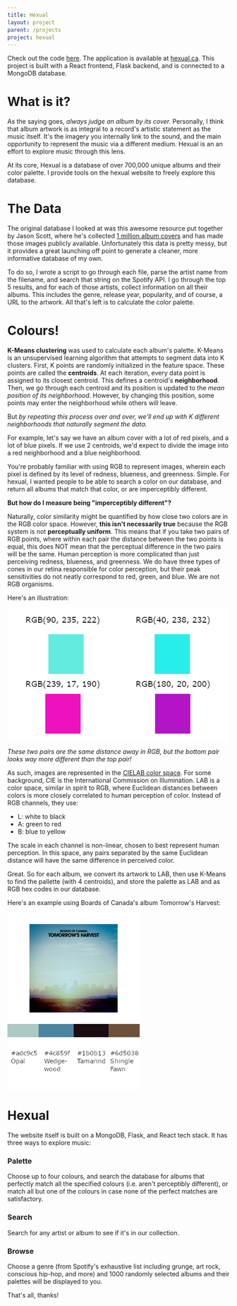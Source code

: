 ```yaml
---
title: Hexual
layout: project
parent: /projects
project: hexual
---
```


Check out the code [here](https://github.com/kenjimarshall/Hexual). The application is available at [hexual.ca](http://www.hexual.ca). This project is built with a React frontend, Flask backend, and is connected to a MongoDB database.

# What is it?

As the saying goes, _always judge an album by its cover._ Personally, I think that album artwork is as integral to a record's artistic statement as the music itself. It's the imagery you internally link to the sound, and the main opportunity to represent the music via a different medium. Hexual is an an effort to explore music through this lens.

At its core, Hexual is a database of over 700,000 unique albums and their color palette. I provide tools on the hexual website to freely explore this database.

# The Data

The original database I looked at was this awesome resource put together by Jason Scott, where he's collected [1 million album covers](https://blog.archive.org/2015/05/27/experiment-with-one-million-album-covers/) and has made those images publicly available. Unfortunately this data is pretty messy, but it provides a great launching off point to generate a cleaner, more informative database of my own.

To do so, I wrote a script to go through each file, parse the artist name from the filename, and search that string on the Spotify API. I go through the top 5 results, and for each of those artists, collect information on all their albums. This includes the genre, release year, popularity, and of course, a URL to the artwork. All that's left is to calculate the color palette.

# Colours!

**K-Means clustering** was used to calculate each album's palette. K-Means is an unsupervised learning algorithm that attempts to segment data into K clusters. First, K points are randomly initialized in the feature space. These points are called the **centroids**. At each iteration, every data point is assigned to its closest centroid. This defines a centroid's **neighborhood**. Then, we go through each centroid and its position is updated to the _mean position of its neighborhood_. However, by changing this position, some points may enter the neighborhood while others will leave.

But _by repeating this process over and over, we'll end up with K different neighborhoods that naturally segment the data._

For example, let's say we have an album cover with a lot of red pixels, and a lot of blue pixels. If we use 2 centroids, we'd expect to divide the image into a red neighborhood and a blue neighborhood.

You're probably familiar with using RGB to represent images, wherein each pixel is defined by its level of redness, blueness, and greenness. Simple. For hexual, I wanted people to be able to search a color on our database, and return all albums that match that color, or are imperceptibly different.

**But how do I measure being "imperceptibly different"?**

Naturally, color similarity might be quantified by how close two colors are in the RGB color space. However, **this isn't necessarily true** because the RGB system is not **perceptually uniform**. This means that if you take two pairs of RGB points, where within each pair the distance between the two points is equal, this does NOT mean that the perceptual difference in the two pairs will be the same. Human perception is more complicated than just perceiving redness, blueness, and greenness. We do have three types of cones in our retina responsible for color perception, but their peak sensitivities do not neatly correspond to red, green, and blue. We are not RGB organisms.

Here's an illustration:

![image](/assets/images/rgb_comparison.png)

_These two pairs are the same distance away in RGB, but the bottom pair looks way more different than the top pair!_

As such, images are represented in the [CIELAB color space](https://en.wikipedia.org/wiki/CIELAB_color_space). For some background, CIE is the International Commission on Illumination. LAB is a color space, similar in spirit to RGB, where Euclidean distances between colors is more closely correlated to human perception of color. Instead of RGB channels, they use:

- L: white to black
- A: green to red
- B: blue to yellow

The scale in each channel is non-linear, chosen to best represent human perception. In this space, any pairs separated by the same Euclidean distance will have the same difference in perceived color.

Great. So for each album, we convert its artwork to LAB, then use K-Means to find the pallette (with 4 centroids), and store the palette as LAB and as RGB hex codes in our database.

Here's an example using Boards of Canada's album Tomorrow's Harvest:

![image](/assets/images/example_palette.png)

# Hexual

The website itself is built on a MongoDB, Flask, and React tech stack. It has three ways to explore music:

### Palette

Choose up to four colours, and search the database for albums that perfectly match all the specified colours (i.e. aren't perceptibly different), or match all but one of the colours in case none of the perfect matches are satisfactory.

### Search

Search for any artist or album to see if it's in our collection.

### Browse

Choose a genre (from Spotify's exhaustive list including grunge, art rock, conscious hip-hop, and more) and 1000 randomly selected albums and their palettes will be displayed to you.

That's all, thanks!
